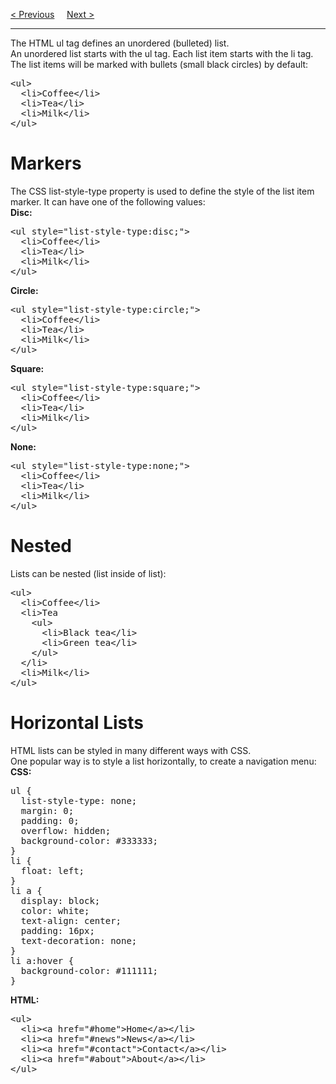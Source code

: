 <a href="/HTML/Lists/Main.md">&lt; Previous</a>
&nbsp;&nbsp;&nbsp;
<a href="/HTML/Lists/Ordered.md">Next &gt;</a>
<hr>
The HTML ul tag defines an unordered (bulleted) list.
<br>
An unordered list starts with the ul tag. Each list item starts with the li tag.
<br>
The list items will be marked with bullets (small black circles) by default:
<pre>
&lt;ul&gt;
  &lt;li&gt;Coffee&lt;/li&gt;
  &lt;li&gt;Tea&lt;/li&gt;
  &lt;li&gt;Milk&lt;/li&gt;
&lt;/ul&gt;
</pre>
<h1>Markers</h1>
The CSS list-style-type property is used to define the style of the list item marker. It can have one of the following values:
<br>
<b>Disc:</b>
<pre>
&lt;ul style="list-style-type:disc;"&gt;
  &lt;li&gt;Coffee&lt;/li&gt;
  &lt;li&gt;Tea&lt;/li&gt;
  &lt;li&gt;Milk&lt;/li&gt;
&lt;/ul&gt;
</pre>
<b>Circle:</b>
<pre>
&lt;ul style="list-style-type:circle;"&gt;
  &lt;li&gt;Coffee&lt;/li&gt;
  &lt;li&gt;Tea&lt;/li&gt;
  &lt;li&gt;Milk&lt;/li&gt;
&lt;/ul&gt;
</pre>
<b>Square:</b>
<pre>
&lt;ul style="list-style-type:square;"&gt;
  &lt;li&gt;Coffee&lt;/li&gt;
  &lt;li&gt;Tea&lt;/li&gt;
  &lt;li&gt;Milk&lt;/li&gt;
&lt;/ul&gt;
</pre>
<b>None:</b>
<pre>
&lt;ul style="list-style-type:none;"&gt;
  &lt;li&gt;Coffee&lt;/li&gt;
  &lt;li&gt;Tea&lt;/li&gt;
  &lt;li&gt;Milk&lt;/li&gt;
&lt;/ul&gt;
</pre>
<h1>Nested</h1>
Lists can be nested (list inside of list):
<pre>
&lt;ul&gt;
  &lt;li&gt;Coffee&lt;/li&gt;
  &lt;li&gt;Tea
    &lt;ul&gt;
      &lt;li&gt;Black tea&lt;/li&gt;
      &lt;li&gt;Green tea&lt;/li&gt;
    &lt;/ul&gt;
  &lt;/li&gt;
  &lt;li&gt;Milk&lt;/li&gt;
&lt;/ul&gt;
</pre>
<h1>Horizontal Lists</h1>
HTML lists can be styled in many different ways with CSS.
<br>
One popular way is to style a list horizontally, to create a navigation menu:
<b>CSS:</b>
<pre>
ul {
  list-style-type: none;
  margin: 0;
  padding: 0;
  overflow: hidden;
  background-color: #333333;
}
li {
  float: left;
}
li a {
  display: block;
  color: white;
  text-align: center;
  padding: 16px;
  text-decoration: none;
}
li a:hover {
  background-color: #111111;
}
</pre>
<b>HTML:</b>
<pre>
&lt;ul&gt;
  &lt;li&gt;&lt;a href="#home">Home&lt;/a&gt;&lt;/li&gt;
  &lt;li&gt;&lt;a href="#news">News&lt;/a&gt;&lt;/li&gt;
  &lt;li&gt;&lt;a href="#contact">Contact&lt;/a&gt;&lt;/li&gt;
  &lt;li&gt;&lt;a href="#about">About&lt;/a&gt;&lt;/li&gt;
&lt;/ul&gt;
</pre>
